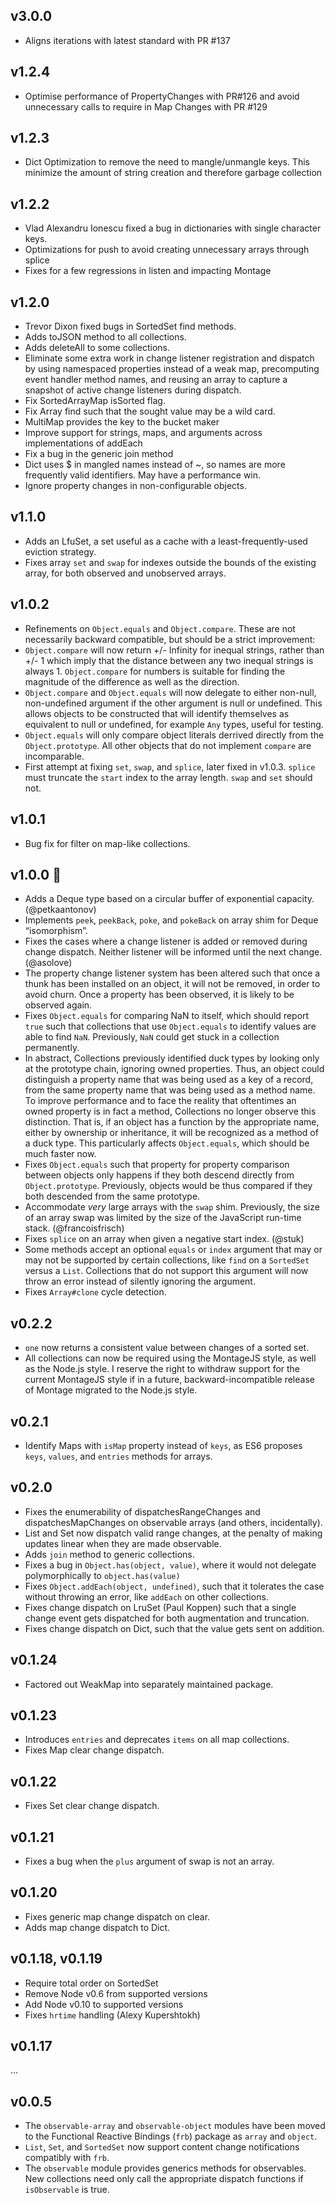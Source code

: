 ## v3.0.0

- Aligns iterations with latest standard with PR #137

## v1.2.4

- Optimise performance of PropertyChanges with PR#126 and avoid unnecessary calls to require in Map Changes with PR #129

## v1.2.3

- Dict Optimization to remove the need to mangle/unmangle keys. This minimize the amount of string creation and therefore garbage collection

## v1.2.2

- Vlad Alexandru Ionescu fixed a bug in dictionaries with single character keys.
- Optimizations for push to avoid creating unnecessary arrays through splice
- Fixes for a few regressions in listen and impacting Montage

## v1.2.0

-   Trevor Dixon fixed bugs in SortedSet find methods.
-   Adds toJSON method to all collections.
-   Adds deleteAll to some collections.
-   Eliminate some extra work in change listener registration and dispatch by
    using namespaced properties instead of a weak map, precomputing event
    handler method names, and reusing an array to capture a snapshot of active
    change listeners during dispatch.
-   Fix SortedArrayMap isSorted flag.
-   Fix Array find such that the sought value may be a wild card.
-   MultiMap provides the key to the bucket maker
-   Improve support for strings, maps, and arguments across implementations of
    addEach
-   Fix a bug in the generic join method
-   Dict uses $ in mangled names instead of ~, so names are more frequently
    valid identifiers. May have a performance win.
-   Ignore property changes in non-configurable objects.

## v1.1.0

-   Adds an LfuSet, a set useful as a cache with a least-frequently-used
    eviction strategy.
-   Fixes array `set` and `swap` for indexes outside the bounds of the existing
    array, for both observed and unobserved arrays.

## v1.0.2

-   Refinements on `Object.equals` and `Object.compare`. These are not
    necessarily backward compatible, but should be a strict improvement:
-   `Object.compare` will now return +/- Infinity for inequal strings,
    rather than +/- 1 which imply that the distance between any two inequal
    strings is always 1. `Object.compare` for numbers is suitable for finding
    the magnitude of the difference as well as the direction.
-   `Object.compare` and `Object.equals` will now delegate to either non-null,
    non-undefined argument if the other argument is null or undefined.
    This allows objects to be constructed that will identify themselves
    as equivalent to null or undefined, for example `Any` types, useful for
    testing.
-   `Object.equals` will only compare object literals derrived directly from the
    `Object.prototype`. All other objects that do not implement `compare` are
    incomparable.
-   First attempt at fixing `set`, `swap`, and `splice`, later fixed in v1.0.3.
    `splice` must truncate the `start` index to the array length. `swap` and
    `set` should not.

## v1.0.1

-   Bug fix for filter on map-like collections.

## v1.0.0 :cake:

-   Adds a Deque type based on a circular buffer of exponential
    capacity.  (@petkaantonov)
-   Implements `peek`, `peekBack`, `poke`, and `pokeBack` on array
    shim for Deque “isomorphism”.
-   Fixes the cases where a change listener is added or removed during
    change dispatch. Neither listener will be informed until the next
    change. (@asolove)
-   The property change listener system has been altered such that
    once a thunk has been installed on an object, it will not be
    removed, in order to avoid churn. Once a property has been
    observed, it is likely to be observed again.
-   Fixes `Object.equals` for comparing NaN to itself, which should
    report `true` such that collections that use `Object.equals` to
    identify values are able to find `NaN`. Previously, `NaN` could
    get stuck in a collection permanently.
-   In abstract, Collections previously identified duck types by
    looking only at the prototype chain, ignoring owned properties.
    Thus, an object could distinguish a property name that was being
    used as a key of a record, from the same property name that was
    being used as a method name. To improve performance and to face
    the reality that oftentimes an owned property is in fact a method,
    Collections no longer observe this distinction. That is, if an
    object has a function by the appropriate name, either by ownership
    or inheritance, it will be recognized as a method of a duck type.
    This particularly affects `Object.equals`, which should be much
    faster now.
-   Fixes `Object.equals` such that property for property comparison
    between objects only happens if they both descend directly from
    `Object.prototype`. Previously, objects would be thus compared if
    they both descended from the same prototype.
-   Accommodate *very* large arrays with the `swap` shim. Previously,
    the size of an array swap was limited by the size of the
    JavaScript run-time stack. (@francoisfrisch)
-   Fixes `splice` on an array when given a negative start index.
    (@stuk)
-   Some methods accept an optional `equals` or `index` argument
    that may or may not be supported by certain collections, like
    `find` on a `SortedSet` versus a `List`. Collections that do not
    support this argument will now throw an error instead of silently
    ignoring the argument.
-   Fixes `Array#clone` cycle detection.

## v0.2.2

-   `one` now returns a consistent value between changes of a sorted
    set.
-   All collections can now be required using the MontageJS style, as
    well as the Node.js style. I reserve the right to withdraw support
    for the current MontageJS style if in a future,
    backward-incompatible release of Montage migrated to the Node.js
    style.

## v0.2.1

-   Identify Maps with `isMap` property instead of `keys`, as ES6
    proposes `keys`, `values`, and `entries` methods for arrays.

## v0.2.0

-   Fixes the enumerability of dispatchesRangeChanges and
    dispatchesMapChanges on observable arrays (and others,
    incidentally).
-   List and Set now dispatch valid range changes, at the penalty of
    making updates linear when they are made observable.
-   Adds `join` method to generic collections.
-   Fixes a bug in `Object.has(object, value)`, where it would not
    delegate polymorphically to `object.has(value)`
-   Fixes `Object.addEach(object, undefined)`, such that it tolerates
    the case without throwing an error, like `addEach` on other
    collections.
-   Fixes change dispatch on LruSet (Paul Koppen) such that a single
    change event gets dispatched for both augmentation and truncation.
-   Fixes change dispatch on Dict, such that the value gets sent on
    addition.

## v0.1.24

-   Factored out WeakMap into separately maintained package.

## v0.1.23

-   Introduces `entries` and deprecates `items` on all map collections.
-   Fixes Map clear change dispatch.

## v0.1.22

-   Fixes Set clear change dispatch.

## v0.1.21

-   Fixes a bug when the `plus` argument of swap is not an array.

## v0.1.20

-   Fixes generic map change dispatch on clear.
-   Adds map change dispatch to Dict.

## v0.1.18, v0.1.19

-   Require total order on SortedSet
-   Remove Node v0.6 from supported versions
-   Add Node v0.10 to supported versions
-   Fixes `hrtime` handling (Alexy Kupershtokh)

## v0.1.17

...

## v0.0.5

-   The `observable-array` and `observable-object` modules have been
    moved to the Functional Reactive Bindings (`frb`) package as `array`
    and `object`.
-   `List`, `Set`, and `SortedSet` now support content change
    notifications compatibly with `frb`.
-   The `observable` module provides generics methods for observables.
    New collections need only call the appropriate dispatch functions if
    `isObservable` is true.
